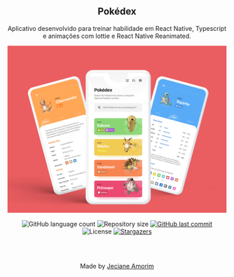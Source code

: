 <div align="center">
	<h2>Pokédex</h2>
	<p>Aplicativo desenvolvido para treinar habilidade em React Native, Typescript e animações com lottie e React Native Reanimated.</p>
	<img alt="pokedex" title="pokedex" src="./src/assets/img/readme-cover.jpg" width="500px" />
</div>

<p align="center">
  <img alt="GitHub language count" src="https://img.shields.io/github/languages/count/JecianeSilva/Pokedex?color=%2304D361">

  <img alt="Repository size" src="https://img.shields.io/github/repo-size/JecianeSilva/Pokedex">

  <a href="https://github.com/JecianeSilva/Pokedex/commits/main">
    <img alt="GitHub last commit" src="https://img.shields.io/github/last-commit/JecianeSilva/Pokedex">
  </a>

  <img alt="License" src="https://img.shields.io/badge/license-MIT-brightgreen">
   <a href="https://github.com/JecianeSilva/Pokedex/stargazers">
    <img alt="Stargazers" src="https://img.shields.io/github/stars/JecianeSilva/Pokedex?style=social">
  </a>
</p>

<br></br>
<div align="center">
<p>Made by <a href="https://jecianesilva.github.io/">Jeciane Amorim</a></p>
</div>